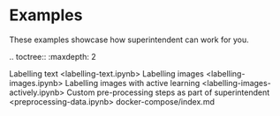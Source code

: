 # Examples

These examples showcase how superintendent can work for you.

.. toctree::
   :maxdepth: 2

   Labelling text <labelling-text.ipynb>
   Labelling images <labelling-images.ipynb>
   Labelling images with active learning <labelling-images-actively.ipynb>
   Custom pre-processing steps as part of superintendent <preprocessing-data.ipynb>
   docker-compose/index.md

<br />